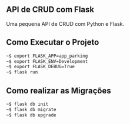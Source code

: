 ## API de CRUD com Flask
Uma pequena API de CRUD com Python e Flask.

## Como Executar o Projeto

```bash
~$ export FLASK_APP=app_parking
~$ export FLASK_ENV=Development
~$ export FLASK_DEBUG=True
~$ flask run	
```

## Como realizar as Migrações

```bash
~$ flask db init
~$ flask db migrate
~$ flask db upgrade
```

